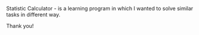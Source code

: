 Statistic Calculator - is a learning program in which I wanted to solve similar tasks in different way.

Thank you!
